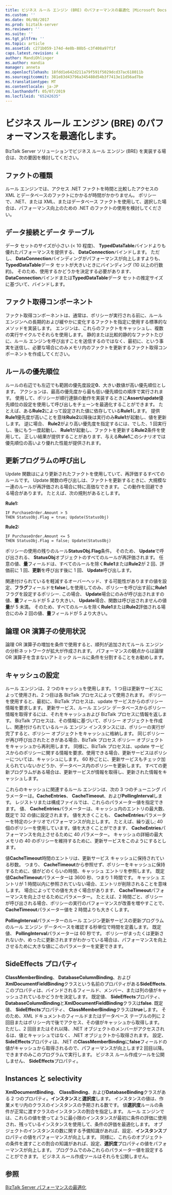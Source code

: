 ```yaml
---
title: ビジネス ルール エンジン (BRE) のパフォーマンスの最適化 |Microsoft Docs
ms.custom: ''
ms.date: 06/08/2017
ms.prod: biztalk-server
ms.reviewer: ''
ms.suite: ''
ms.tgt_pltfrm: ''
ms.topic: article
ms.assetid: c271b059-174d-4e8b-88b5-c3f408a97f1f
caps.latest.revision: 4
author: MandiOhlinger
ms.author: mandia
manager: anneta
ms.openlocfilehash: 18fdd1e642d211a79f591f5029dcd37ac618011b
ms.sourcegitcommit: 381e83d43796a345488d54b3f7413e11d56ad7be
ms.translationtype: MT
ms.contentlocale: ja-JP
ms.lasthandoff: 05/07/2019
ms.locfileid: "65242635"
---
```

# <a name="optimizing-business-rule-engine-bre-performance"></a>ビジネス ルール エンジン (BRE) のパフォーマンスを最適化します。
BizTalk Server ソリューションでビジネス ルール エンジン (BRE) を実装する場合は、次の要因を検討してください。  
  
## <a name="fact-types"></a>ファクトの種類  
 ルール エンジンでは、アクセス .NET ファクトを時間と比較したアクセスの XML とデータベースのファクトにかかるが時間がかかりません。 ポリシーで、.NET、または XML、またはデータベース ファクトを使用して、選択した場合は、パフォーマンス向上のための .NET のファクトの使用を検討してください。  
  
## <a name="data-table-vs-data-connection"></a>データ接続とデータ テーブル  
 データ セットのサイズが小さい (< 10 程度)、 **TypedDataTable**バインドよりも優れたパフォーマンスを提供する、 **DataConnection**バインドします。 ただし、 **DataConnection**バインディングがパフォーマンスが向上しますよりも、 **TypedDataTable**データ セットが大きいときにバインディング (10 以上の行数約)。 そのため、使用するかどうかを決定する必要があります、 **DataConnection**バインドまたは**TypedDataTable**データ セットの推定サイズに基づいて、バインドします。  
  
## <a name="fact-retrievers"></a>ファクト取得コンポーネント  
 ファクト取得コンポーネントは、通常は、ポリシーが実行される前に、ルール エンジンへの長期的および緩やかに変化するファクトを指定に使用する標準的なメソッドを実装します。 エンジンは、これらのファクトをキャッシュし、複数の実行サイクルでそれらを使用します。 静的または比較的静的なファクトたびに、ルール エンジンを呼び出すことを送信するのではなく、最初に、という事実を送信し、必要な場合にのみメモリ内のファクトを更新するファクト取得コンポーネントを作成してください。  
  
## <a name="rule-priority"></a>ルールの優先順位  
 ルールの右辺でも左辺でも範囲の優先度設定**0**、大きい数値が高い優先順位とします。 アクションは、最高の優先度から最も低い優先順位の順序で実行されます。 使用して、ポリシーが順行連鎖の動作を実装するときに**Assert/update**優先順位の設定を使用して呼び出しをチェーンを最適化することができます。 たとえば、ある**Rule2**によって設定された値に依存している**Rule1**します。 提供**Rule1**優先度が高いことを意味**Rule2**以降後は実行のみ**Rule1**が起動し、値を更新します。 逆に場合、 **Rule2**がより高い優先度を指定するには、でした、1 回実行し、後にもう一度起動し、 **Rule1**が起動し、ファクトを更新する**Rule2**条件を使用して。 正しい結果が提供することがあります、与える**Rule1**このシナリオでは優先順位の高いより優れた性能が提供されます。  
  
## <a name="update-calls"></a>更新プログラムの呼び出し  
 Update 関数はにより更新されたファクトを使用していて、再評価するすべてのルールです。 Update 関数の呼び出しは、ファクトを更新するときに、大規模な一連のルールが再評価される場合に特に高価なできます。 この動作を回避できる場合があります。 たとえば、次の規則があるとします。  
  
 **Rule1:**  
  
```  
IF PurchaseOrder.Amount > 5   
THEN StatusObj.Flag = true; Update(StatusObj)  
```  
  
 **Rule2:**  
  
```  
IF PurchaseOrder.Amount <= 5   
THEN StatusObj.Flag = false; Update(StatusObj)  
```  
  
 ポリシーの使用の残りのルール**StatusObj.Flag**条件。 そのため、 **Update**で呼び出される、 **StatusObj**オブジェクトのすべてのルールが再評価されます。 任意の値、**量**フィールドは、すべてのルールを除く**Rule1**または**Rule2**が 2 回、評価前に 1 回、**更新**を呼び出す後に 1 回、 **Update**呼び出します。  
  
 関連付けられているを軽減するオーバーヘッド、する可能性がありますの値を設定、**フラグ**フィールドを**false**しを使用してのみ、ポリシーを呼び出す前に**Rule1**フラグを設定するポリシー. この場合、 **Update**場合にのみが呼び出されますの値、**量**フィールドが 5 より大きい、 **Update**場合、関数は呼び出されませんの値**量**が 5 未満。 そのため、すべてのルールを除く**Rule1**または**Rule2**評価される場合にのみ 2 回の値、**量**フィールドが 5 より大きい。  
  
## <a name="usage-of-logical-or-operators"></a>論理 OR 演算子の使用状況  
 論理 OR 演算子の増加を条件で使用すると、順列が追加されてルール エンジンの分析ネットワークが拡大が作成されます。 パフォーマンスの観点からは論理 OR 演算子を含まないアトミック ルールに条件を分割することをお勧めします。  
  
## <a name="caching-settings"></a>キャッシュの設定  
 ルール エンジンは、2 つのキャッシュを使用します。 1 つ目は更新サービスによって使用され、2 つ目は各 BizTalk プロセスによって使用されます。 ポリシーを使用すると、最初に、BizTalk プロセスは、update サービスからのポリシー情報を要求します。 更新サービス、ルール エンジン データベースからポリシー情報を取得するには、それをキャッシュおよび BizTalk プロセスに情報を返します。 BizTalk プロセスは、その情報に基づいて、ポリシー オブジェクトを作成し、関連付けられているルール エンジン インスタンスには、ポリシーの実行が完了すると、ポリシー オブジェクトをキャッシュに格納します。 同じポリシーが再び呼び出されたときがある場合、BizTalk プロセス ポリシー オブジェクトをキャッシュから再利用します。 同様に、BizTalk プロセスは、update サービスからのポリシーに関する情報を要求、使用できる場合、更新サービスはポリシーについては、キャッシュにします。 60 秒ごとに、更新サービスもチェック加えられていないかどうか、データベース内のポリシーを更新します。 すべての更新プログラムがある場合は、更新サービスが情報を取得し、更新された情報をキャッシュします。  
  
 これらのキャッシュに関連するルール エンジンは、次の 3 つのチューニング パラメーターは。**CacheEntries**、 **CacheTimeout**、および**PollingInterval**します。 レジストリまたは構成ファイルでは、これらのパラメーター値を指定できます。 値、 **CacheEntries**パラメーターは、キャッシュ内のエントリの最大数、既定で 32 の値に設定されます。 値を大きくことも、 **CacheEntries**パラメーターを特定のシナリオでパフォーマンスが向上します。 たとえば、繰り返し; 40 個のポリシーを使用しています。値を大きくことができます、 **CacheEntries**パフォーマンスを向上させるために 40 パラメーター。 キャッシュの詳細の最大メモリの 40 のポリシーを維持するために、更新サービスをこのようにするとします。  
  
 値**CacheTimeout**時間のエントリは、更新サービス キャッシュに保持されている秒数。 つまり、 **CacheTimeout**から参照せず、ポリシーをキャッシュに保持するために、値がどのくらいの時間、キャッシュ エントリを参照します。 既定値**CacheTimeout**パラメーターは 3600 秒、つまり 1 時間です。 キャッシュ エントリが 1 時間以内に参照されていない場合、エントリが削除されることを意味します。 場合によってでの値を大きく場合があります、 **CacheTimeout**パフォーマンスを向上させるためにパラメーター。 たとえば、2 時間ごと、ポリシーが呼び出される場合、ポリシーの実行のパフォーマンスが改善を増やすことで、 **CacheTimeout**パラメーター値を 2 時間よりも大きくします。  
  
 **PollingInterval**パラメーターのルール エンジン更新サービスの更新プログラムのルール エンジン データベースを確認する秒単位で時間を定義します。 既定値、 **PollingInterval**パラメーターは 60 秒です。 ポリシーがまったくは更新されないか、めったに更新されますがわかっている場合は、パフォーマンスを向上させるために大きな値にこのパラメーターを変更できます。  
  
## <a name="sideeffects-property"></a>SideEffects プロパティ  
 **ClassMemberBinding**、 **DatabaseColumnBinding**、および**XmlDocumentFieldBinding**クラスという名前のプロパティがある**SideEffects**. このプロパティは、バインドされるフィールド、メンバー、または列の値がキャッシュされているかどうかを決定します。 既定値、 **SideEffects**プロパティ、 **DatabaseColumnBinding**と**XmlDocumentFieldBinding**クラスは**false**. 既定値、 **SideEffects**プロパティ、 **ClassMemberBinding**クラスは**true**します。 そのため、XML ドキュメントのフィールドまたはデータベース テーブルの列に 2 回目またはポリシー内で後でアクセス、その値がキャッシュから取得します。 ただし、2 回目またはそれ以降、.NET オブジェクトのメンバーがアクセスされるは、値とキャッシュではなく、.NET オブジェクトから取得されます。 設定、 **SideEffects**プロパティは、.NET の**ClassMemberBinding**に**false**フィールドの値がキャッシュから取得されるので、パフォーマンスが向上します2 回目以降。 できますのみこのプログラムで実行します。 ビジネス ルール作成ツールを公開しません、 **SideEffects**プロパティ。  
  
## <a name="instances-and-selectivity"></a>Instances と selectivity  
 **XmlDocumentBinding**、 **ClassBinding**、および**DatabaseBinding**クラスがある 2 つのプロパティ。**インスタンス**と**選択度**します。 インスタンスの値は、作業メモリ内のクラスのインスタンスの予期される数です。 値**選択度**ルールの条件が正常に渡すクラスのインスタンスの割合を指定します。 ルール エンジンでは、これらの値を使ってように最小限のインスタンスが最初に条件の評価に使用され、残っているインスタンスを使用して、条件の評価を最適化します。 オブジェクトのインスタンスの数に関する予備知識があれば、設定、**インスタンス**プロパティの値をパフォーマンスが向上します。 同様に、これらのオブジェクトの条件を渡すことの割合の知識があれば、設定、**選択度**プロパティの値をパフォーマンスが向上します。 プログラムでのみこれらのパラメーター値を設定することができます。 ビジネス ルール作成ツールはそれらを公開しません。  
  
## <a name="see-also"></a>参照  
 [BizTalk Server パフォーマンスの最適化](../technical-guides/optimizing-biztalk-server-performance.md)